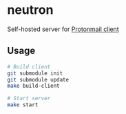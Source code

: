 # neutron

Self-hosted server for [Protonmail client](https://github.com/ProtonMail/WebClient)

## Usage

```bash
# Build client
git submodule init
git submodule update
make build-client

# Start server
make start
```
